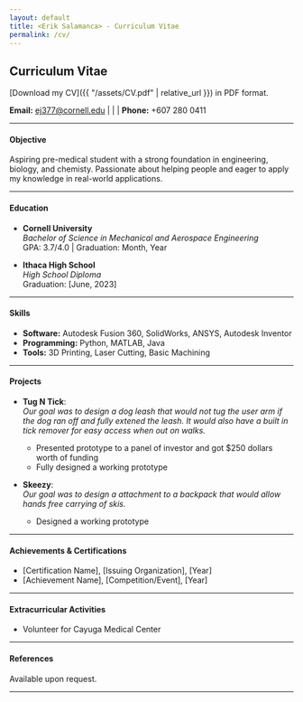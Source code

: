 ```yaml
---
layout: default
title: <Erik Salamanca> - Curriculum Vitae
permalink: /cv/
---
```

## Curriculum Vitae

[Download my CV]({{ "/assets/CV.pdf" | relative_url }}) in PDF format.


**Email:** [ej377@cornell.edu](mailto:ejs377@cornell.edu) | | | **Phone:** +607 280 0411

---

#### Objective
Aspiring pre-medical student with a strong foundation in engineering, biology, and chemisty. Passionate about helping people and eager to apply my knowledge in real-world applications.

---

#### Education
- **Cornell University**  
  *Bachelor of Science in Mechanical and Aerospace Engineering*  
  GPA: 3.7/4.0 | Graduation: Month, Year

- **Ithaca High School**  
  *High School Diploma*  
  Graduation: [June, 2023]

---

#### Skills
- **Software:** Autodesk Fusion 360, SolidWorks, ANSYS, Autodesk Inventor  
- **Programming:** Python, MATLAB, Java  
- **Tools:** 3D Printing, Laser Cutting, Basic Machining  

---

#### Projects
- **Tug N Tick**:  
  *Our goal was to design a dog leash that would not tug the user arm if the dog ran off and fully extened the leash. It would also have a built in tick remover for easy access when out on walks.*  
  - Presented prototype to a panel of investor and got $250 dollars worth of funding
  - Fully designed a working prototype

- **Skeezy**:  
  *Our goal was to design a attachment to a backpack that would allow hands free carrying of skis.*  
  - Designed a working prototype  

---

#### Achievements & Certifications
- [Certification Name], [Issuing Organization], [Year]  
- [Achievement Name], [Competition/Event], [Year]  

---

#### Extracurricular Activities 
- Volunteer for Cayuga Medical Center 

---

#### References
Available upon request.

---

